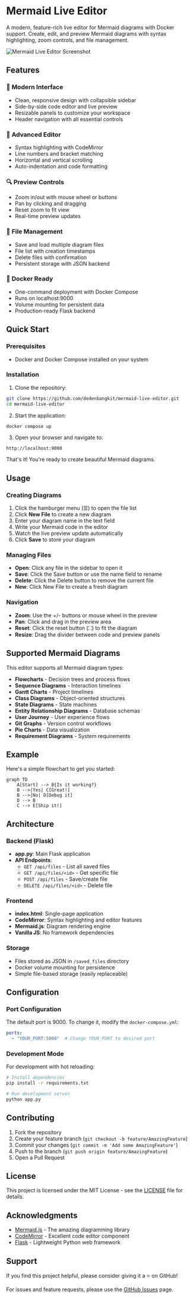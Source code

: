 # Mermaid Live Editor

A modern, feature-rich live editor for Mermaid diagrams with Docker support. Create, edit, and preview Mermaid diagrams with syntax highlighting, zoom controls, and file management.

![Mermaid Live Editor Screenshot](https://via.placeholder.com/800x400/007cba/white?text=Mermaid+Live+Editor)

## Features

### 🎨 **Modern Interface**
- Clean, responsive design with collapsible sidebar
- Side-by-side code editor and live preview
- Resizable panels to customize your workspace
- Header navigation with all essential controls

### 📝 **Advanced Editor**
- Syntax highlighting with CodeMirror
- Line numbers and bracket matching
- Horizontal and vertical scrolling
- Auto-indentation and code formatting

### 🔍 **Preview Controls**
- Zoom in/out with mouse wheel or buttons
- Pan by clicking and dragging
- Reset zoom to fit view
- Real-time preview updates

### 💾 **File Management**
- Save and load multiple diagram files
- File list with creation timestamps
- Delete files with confirmation
- Persistent storage with JSON backend

### 🐳 **Docker Ready**
- One-command deployment with Docker Compose
- Runs on localhost:9000
- Volume mounting for persistent data
- Production-ready Flask backend

## Quick Start

### Prerequisites
- Docker and Docker Compose installed on your system

### Installation

1. Clone the repository:
```bash
git clone https://github.com/dedenbangkit/mermaid-live-editor.git
cd mermaid-live-editor
```

2. Start the application:
```bash
docker compose up
```

3. Open your browser and navigate to:
```
http://localhost:9000
```

That's it! You're ready to create beautiful Mermaid diagrams.

## Usage

### Creating Diagrams
1. Click the hamburger menu (☰) to open the file list
2. Click **New File** to create a new diagram
3. Enter your diagram name in the text field
4. Write your Mermaid code in the editor
5. Watch the live preview update automatically
6. Click **Save** to store your diagram

### Managing Files
- **Open**: Click any file in the sidebar to open it
- **Save**: Click the Save button or use the name field to rename
- **Delete**: Click the Delete button to remove the current file
- **New**: Click New File to create a fresh diagram

### Navigation
- **Zoom**: Use the +/- buttons or mouse wheel in the preview
- **Pan**: Click and drag in the preview area
- **Reset**: Click the reset button (⛶) to fit the diagram
- **Resize**: Drag the divider between code and preview panels

## Supported Mermaid Diagrams

This editor supports all Mermaid diagram types:

- **Flowcharts** - Decision trees and process flows
- **Sequence Diagrams** - Interaction timelines
- **Gantt Charts** - Project timelines
- **Class Diagrams** - Object-oriented structures
- **State Diagrams** - State machines
- **Entity Relationship Diagrams** - Database schemas
- **User Journey** - User experience flows
- **Git Graphs** - Version control workflows
- **Pie Charts** - Data visualization
- **Requirement Diagrams** - System requirements

## Example

Here's a simple flowchart to get you started:

```mermaid
graph TD
    A[Start] --> B{Is it working?}
    B -->|Yes| C[Great!]
    B -->|No| D[Debug it]
    D --> B
    C --> E[Ship it!]
```

## Architecture

### Backend (Flask)
- **app.py**: Main Flask application
- **API Endpoints**:
  - `GET /api/files` - List all saved files
  - `GET /api/files/<id>` - Get specific file
  - `POST /api/files` - Save/create file
  - `DELETE /api/files/<id>` - Delete file

### Frontend
- **index.html**: Single-page application
- **CodeMirror**: Syntax highlighting and editor features
- **Mermaid.js**: Diagram rendering engine
- **Vanilla JS**: No framework dependencies

### Storage
- Files stored as JSON in `/saved_files` directory
- Docker volume mounting for persistence
- Simple file-based storage (easily replaceable)

## Configuration

### Port Configuration
The default port is 9000. To change it, modify the `docker-compose.yml`:

```yaml
ports:
  - "YOUR_PORT:5000"  # Change YOUR_PORT to desired port
```

### Development Mode
For development with hot reloading:

```bash
# Install dependencies
pip install -r requirements.txt

# Run development server
python app.py
```

## Contributing

1. Fork the repository
2. Create your feature branch (`git checkout -b feature/AmazingFeature`)
3. Commit your changes (`git commit -m 'Add some AmazingFeature'`)
4. Push to the branch (`git push origin feature/AmazingFeature`)
5. Open a Pull Request

## License

This project is licensed under the MIT License - see the [LICENSE](LICENSE) file for details.

## Acknowledgments

- [Mermaid.js](https://mermaid.js.org/) - The amazing diagramming library
- [CodeMirror](https://codemirror.net/) - Excellent code editor component
- [Flask](https://flask.palletsprojects.com/) - Lightweight Python web framework

## Support

If you find this project helpful, please consider giving it a ⭐ on GitHub!

For issues and feature requests, please use the [GitHub Issues](https://github.com/dedenbangkit/mermaid-live-editor/issues) page.